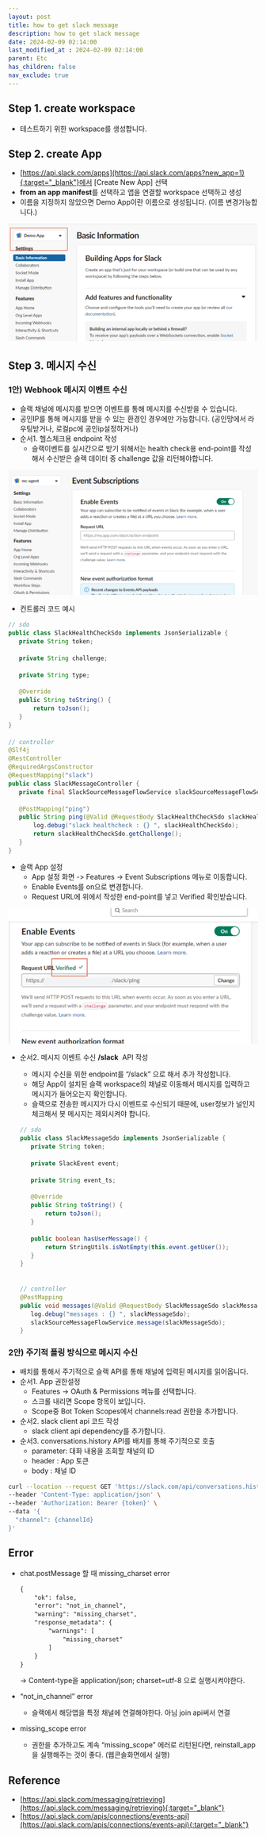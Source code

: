 ```yaml
---
layout: post
title: how to get slack message
description: how to get slack message
date: 2024-02-09 02:14:00
last_modified_at : 2024-02-09 02:14:00
parent: Etc
has_children: false
nav_exclude: true
---
```


## Step 1. create workspace

- 테스트하기 위한 workspace를 생성합니다.

## Step 2. create App

- [https://api.slack.com/apps](https://api.slack.com/apps?new_app=1){:target="_blank"}에서 [Create New App] 선택
- **from an app manifest**를 선택하고 앱을 연결할 workspace 선택하고 생성
- 이름을 지정하지 않았으면 Demo App이란 이름으로 생성됩니다. (이름 변경가능합니다.)

![how_to_get_slack_message.png](./img/how_to_get_slack_message.png)

## **Step 3.** 메시지 수신

### 1안) Webhook 메시지 이벤트 수신

- 슬랙 채널에 메시지를 받으면 이벤트를 통해 메시지를 수신받을 수 있습니다.
- 공인IP를 통해 메시지를 받을 수 있는 환경인 경우에만 가능합니다. (공인망에서 라우팅받거나, 로컬pc에 공인ip설정하거나)
- 순서1. 헬스체크용 endpoint 작성
    - 슬랙이벤트를 실시간으로 받기 위해서는 health check용 end-point를 작성해서 수신받은 슬랙 데이터 중 challenge 값을 리턴해야합니다.

![how_to_get_slack_message_1.png](./img/how_to_get_slack_message_1.png)

- 컨트롤러 코드 예시

```java
// sdo
public class SlackHealthCheckSdo implements JsonSerializable {
   private String token;

   private String challenge;

   private String type;

   @Override
   public String toString() {
       return toJson();
   }
}

// controller
@Slf4j
@RestController
@RequiredArgsConstructor
@RequestMapping("slack")
public class SlackMessageController {
   private final SlackSourceMessageFlowService slackSourceMessageFlowService;

   @PostMapping("ping")
   public String ping(@Valid @RequestBody SlackHealthCheckSdo slackHealthCheckSdo) {
       log.debug("slack healthcheck : {} ", slackHealthCheckSdo);
       return slackHealthCheckSdo.getChallenge();
   }
}
```

- 슬랙 App 설정
    - App 설정 화면 -> Features -> Event Subscriptions 메뉴로 이동합니다.
    - Enable Events를 on으로 변경합니다.
    - Request URL에 위에서 작성한 end-point를 넣고 Verified 확인받습니다.

![how_to_get_slack_message_2.png](./img/how_to_get_slack_message_2.png)

- 순서2. 메시지 이벤트 수신 **/slack**  API 작성
    - 메시지 수신을 위한 endpoint를 “/slack” 으로 해서 추가 작성합니다.
    - 해당 App이 설치된 슬랙 workspace의 채널로 이동해서 메시지를 입력하고 메시지가 들어오는지 확인합니다.
    - 슬랙으로 전송한 메시지가 다시 이벤트로 수신되기 때문에, user정보가 널인지 체크해서 봇 메시지는 제외시켜야 합니다.
    
    ```java
    // sdo
    public class SlackMessageSdo implements JsonSerializable {
       private String token;
    
       private SlackEvent event;
    
       private String event_ts;
    
       @Override
       public String toString() {
           return toJson();
       }
    
       public boolean hasUserMessage() {
           return StringUtils.isNotEmpty(this.event.getUser());
       }
    }
     
    
    // controller
    @PostMapping
    public void messages(@Valid @RequestBody SlackMessageSdo slackMessageSdo) {
       log.debug("messages : {} ", slackMessageSdo);
       slackSourceMessageFlowService.message(slackMessageSdo);
    }
    ```
    

### 2안) 주기적 폴링 방식으로 메시지 수신

- 배치를 통해서 주기적으로 슬랙 API를 통해 채널에 입력된 메시지를 읽어옵니다.
- 순서1. App 권한설정
    - Features -> OAuth & Permissions 메뉴를 선택합니다.
    - 스크롤 내리면 Scope 항목이 보입니다.
    - Scope중 Bot Token Scopes에서 channels:read 권한을 추가합니다.
- 순서2. slack client api 코드 작성
    - slack client api dependency를 추가합니다.
- 순서3. conversations.history API를 배치를 통해 주기적으로 호출
    - parameter: 대화 내용을 조회할 채널의 ID
    - header : App 토큰
    - body : 채널 ID

```bash
curl --location --request GET 'https://slack.com/api/conversations.history?channel={channelId}' \
--header 'Content-Type: application/json' \
--header 'Authorization: Bearer {token}' \
--data '{
  "channel": {channelId}
}'
```

## Error

- chat.postMessage 할 때 missing_charset error
    
    ```xml
    {
        "ok": false,
        "error": "not_in_channel",
        "warning": "missing_charset",
        "response_metadata": {
            "warnings": [
                "missing_charset"
            ]
        }
    }
    ```
    
    → Content-type을 application/json; charset=utf-8 으로 실행시켜야한다.
    

- “not_in_channel” error
    - 슬랙에서 해당앱을 특정 채널에 연결해야한다. 아님 join api써서 연결
    
- missing_scope error
    - 권한을 추가하고도 계속   “missing_scope” 에러로 리턴된다면, reinstall_app을 실행해주는 것이 좋다. (웹콘솔화면에서 실행)

## Reference

- [https://api.slack.com/messaging/retrieving](https://api.slack.com/messaging/retrieving){:target="_blank"}
- [https://api.slack.com/apis/connections/events-api](https://api.slack.com/apis/connections/events-api){:target="_blank"}